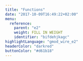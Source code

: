 ```yaml
---
title: "Functions"
date: "2017-10-09T16:49:22+02:00"
menu:
  reference:
    parent: "e2"
    weight: FILL IN WEIGHT
    identifier: "bifdehjkagc"
highlightLanguage: "gmod_wire_e2"
headerColor: "darkred"
buttonColor: "#d61b18"
---
```

